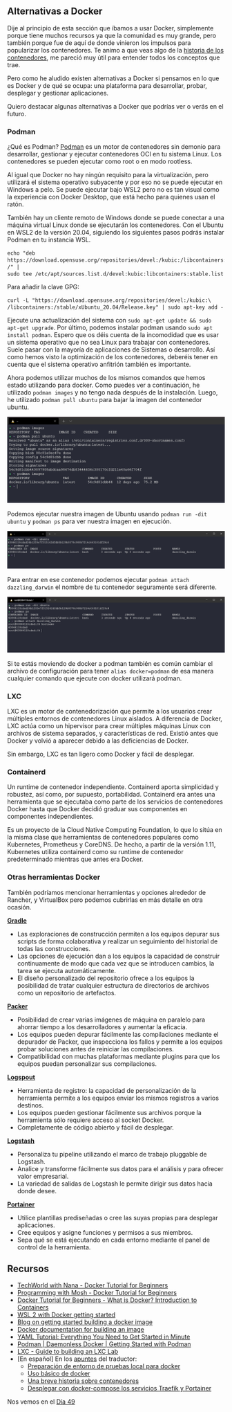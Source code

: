 ## Alternativas a Docker

Dije al principio de esta sección que íbamos a usar Docker, simplemente porque tiene muchos recursos ya que la comunidad es muy grande, pero también porque fue de aquí de donde vinieron los impulsos para popularizar los contenedores. Te animo a que veas algo de la [historia de los contenedores](https://vergaracarmona.es/breve-historia-de-contenedores/), me pareció muy útil para entender todos los conceptos que trae.

Pero como he aludido existen alternativas a Docker si pensamos en lo que es Docker y de qué se ocupa: una plataforma para desarrollar, probar, desplegar y gestionar aplicaciones.

Quiero destacar algunas alternativas a Docker que podrías ver o verás en el futuro.

### Podman

¿Qué es Podman? [Podman](https://podman.io/) es un motor de contenedores sin demonio para desarrollar, gestionar y ejecutar contenedores OCI en tu sistema Linux. Los contenedores se pueden ejecutar como root o en modo rootless.

Al igual que Docker no hay ningún requisito para la virtualización, pero utilizará el sistema operativo subyacente y por eso no se puede ejecutar en Windows a pelo. Se puede ejecutar bajo WSL2 pero no es tan visual como la experiencia con Docker Desktop, que está hecho para quienes usan el ratón. 

También hay un cliente remoto de Windows donde se puede conectar a una máquina virtual Linux donde se ejecutarán los contenedores. Con el Ubuntu en WSL2 de la versión 20.04, siguiendo los siguientes pasos podrás instalar Podman en tu instancia WSL.

```Shell
echo "deb https://download.opensuse.org/repositories/devel:/kubic:/libcontainers:/stable/xUbuntu_20.04/ /" |
sudo tee /etc/apt/sources.list.d/devel:kubic:libcontainers:stable.list
```

Para añadir la clave GPG:

```Shell
curl -L "https://download.opensuse.org/repositories/devel:/kubic:\
/libcontainers:/stable/xUbuntu_20.04/Release.key" | sudo apt-key add -
```

Ejecute una actualización del sistema con `sudo apt-get update && sudo apt-get upgrade`. Por último, podemos instalar podman usando `sudo apt install podman`. Espero que os déis cuenta de la incomodidad que es usar un sistema operativo que no sea Linux para trabajar con contenedores. Suele pasar con la mayoría de aplicaciones de Sistemas o desarrollo. Así como hemos visto la optimización de los contenedores, deberéis tener en cuenta que el sistema operativo anfitrión también es importante.

Ahora podemos utilizar muchos de los mismos comandos que hemos estado utilizando para docker. Como puedes ver a continuación, he utilizado `podman images` y no tengo nada después de la instalación. Luego, he utilizado `podman pull ubuntu` para bajar la imagen del contenedor ubuntu.

![](Images/Day48_Containers1.png)

Podemos ejecutar nuestra imagen de Ubuntu usando `podman run -dit ubuntu` y `podman ps` para ver nuestra imagen en ejecución.

![](Images/Day48_Containers2.png)

Para entrar en ese contenedor podemos ejecutar `podman attach dazzling_darwin` el nombre de tu contenedor seguramente será diferente.

![](Images/Day48_Containers3.png)

Si te estás moviendo de docker a podman también es común cambiar el archivo de configuración para tener `alias docker=podman` de esa manera cualquier comando que ejecute con docker utilizará podman.

### LXC

LXC es un motor de contenedorización que permite a los usuarios crear múltiples entornos de contenedores Linux aislados. A diferencia de Docker, LXC actúa como un hipervisor para crear múltiples máquinas Linux con archivos de sistema separados, y características de red. Existió antes que Docker y volvió a aparecer debido a las deficiencias de Docker.

Sin embargo, LXC es tan ligero como Docker y fácil de desplegar.

### Containerd

Un runtime de contenedor independiente. Containerd aporta simplicidad y robustez, así como, por supuesto, portabilidad. Containerd era antes una herramienta que se ejecutaba como parte de los servicios de contenedores Docker hasta que Docker decidió graduar sus componentes en componentes independientes.

Es un proyecto de la Cloud Native Computing Foundation, lo que lo sitúa en la misma clase que herramientas de contenedores populares como Kubernetes, Prometheus y CoreDNS. De hecho, a partir de la versión 1.11, Kubernetes utiliza containerd como su runtime de contenedor predeterminado mientras que antes era Docker.

### Otras herramientas Docker

También podríamos mencionar herramientas y opciones alrededor de Rancher, y VirtualBox pero podemos cubrirlas en más detalle en otra ocasión.

[**Gradle**](https://gradle.org/)

- Las exploraciones de construcción permiten a los equipos depurar sus scripts de forma colaborativa y realizar un seguimiento del historial de todas las construcciones.
- Las opciones de ejecución dan a los equipos la capacidad de construir continuamente de modo que cada vez que se introducen cambios, la tarea se ejecuta automáticamente.
- El diseño personalizado del repositorio ofrece a los equipos la posibilidad de tratar cualquier estructura de directorios de archivos como un repositorio de artefactos.

[**Packer**](https://packer.io/)

- Posibilidad de crear varias imágenes de máquina en paralelo para ahorrar tiempo a los desarrolladores y aumentar la eficacia.
- Los equipos pueden depurar fácilmente las compilaciones mediante el depurador de Packer, que inspecciona los fallos y permite a los equipos probar soluciones antes de reiniciar las compilaciones.
- Compatibilidad con muchas plataformas mediante plugins para que los equipos puedan personalizar sus compilaciones.

[**Logspout**](https://github.com/gliderlabs/logspout)

- Herramienta de registro: la capacidad de personalización de la herramienta permite a los equipos enviar los mismos registros a varios destinos.
- Los equipos pueden gestionar fácilmente sus archivos porque la herramienta sólo requiere acceso al socket Docker.
- Completamente de código abierto y fácil de desplegar.

[**Logstash**](https://www.elastic.co/products/logstash)

- Personaliza tu pipeline utilizando el marco de trabajo pluggable de Logstash.
- Analice y transforme fácilmente sus datos para el análisis y para ofrecer valor empresarial.
- La variedad de salidas de Logstash le permite dirigir sus datos hacia donde desee.

[**Portainer**](https://www.portainer.io/)

- Utilice plantillas prediseñadas o cree las suyas propias para desplegar aplicaciones.
- Cree equipos y asigne funciones y permisos a sus miembros.
- Sepa qué se está ejecutando en cada entorno mediante el panel de control de la herramienta.

## Recursos

- [TechWorld with Nana - Docker Tutorial for Beginners](https://www.youtube.com/watch?v=3c-iBn73dDE)
- [Programming with Mosh - Docker Tutorial for Beginners](https://www.youtube.com/watch?v=pTFZFxd4hOI)
- [Docker Tutorial for Beginners - What is Docker? Introduction to Containers](https://www.youtube.com/watch?v=17Bl31rlnRM&list=WL&index=128&t=61s)
- [WSL 2 with Docker getting started](https://www.youtube.com/watch?v=5RQbdMn04Oc)
- [Blog on getting started building a docker image](https://stackify.com/docker-build-a-beginners-guide-to-building-docker-images/)
- [Docker documentation for building an image](https://docs.docker.com/develop/develop-images/dockerfile_best-practices/)
- [YAML Tutorial: Everything You Need to Get Started in Minute](https://www.cloudbees.com/blog/yaml-tutorial-everything-you-need-get-started)
- [Podman | Daemonless Docker | Getting Started with Podman](https://www.youtube.com/watch?v=Za2BqzeZjBk)
- [LXC - Guide to building an LXC Lab](https://www.youtube.com/watch?v=cqOtksmsxfg)
- [En español] En los [apuntes](https://vergaracarmona.es/apuntes/) del traductor:
  - [Preparación de entorno de pruebas local para docker](https://vergaracarmona.es/preparacion-de-entorno-de-pruebas-local-para-docker/)
  - [Uso básico de docker](https://vergaracarmona.es/uso-basico-de-docker/)
  - [Una breve historia sobre contenedores](https://vergaracarmona.es/breve-historia-de-contenedores/)
  - [Desplegar con docker-compose los servicios Traefik y Portainer](https://vergaracarmona.es/desplegar-con-docker-compose-los-servicios-traefik-y-portainer/)

Nos vemos en el [Día 49](day49.md)
